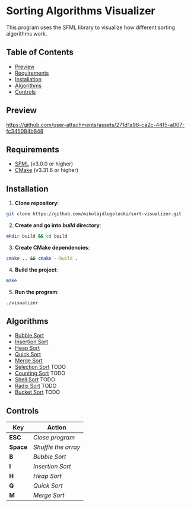 # Sorting Algorithms Visualizer
This program uses the SFML library to visualize how different sorting algorithms work.

## Table of Contents
* [Preview](#preview)
* [Requirements](#requirements)
* [Installation](#installation)
* [Algorithms](#algorithms)
* [Controls](#controls)

## Preview
https://github.com/user-attachments/assets/271d1a96-ca2c-44f5-a007-fc345084b848

## Requirements
* [SFML](https://www.sfml-dev.org/) (v3.0.0 or higher)
* [CMake](https://cmake.org) (v3.31.6 or higher)

## Installation
1. **Clone repository**:
```bash
git clone https://github.com/mikolajdlugolecki/sort-visualizer.git
```
2. **Create and go into _build_ directory**:
```bash
mkdir build && cd build
```
3. **Create CMake dependencies**:
```bash
cmake .. && cmake --build .
```
4. **Build the project**:
```bash
make
```
5. **Run the program**:
```bash
./visualizer
```

## Algorithms
* [Bubble Sort](https://en.wikipedia.org/wiki/Bubble_sort)
* [Insertion Sort](https://en.wikipedia.org/wiki/Insertion_sort)
* [Heap Sort](https://en.wikipedia.org/wiki/Heapsort)
* [Quick Sort](https://en.wikipedia.org/wiki/Quicksort)
* [Merge Sort](https://en.wikipedia.org/wiki/Merge_sort)
* [Selection Sort](https://en.wikipedia.org/wiki/Selection_sort) TODO
* [Counting Sort](https://en.wikipedia.org/wiki/Counting_sort) TODO
* [Shell Sort](https://en.wikipedia.org/wiki/Shellsort) TODO
* [Radix Sort](https://en.wikipedia.org/wiki/Radix_sort) TODO
* [Bucket Sort](https://en.wikipedia.org/wiki/Bucket_sort) TODO

## Controls
| **Key**   | **Action**          |
| --------- | ------------------- |
| **ESC**   | _Close program_     |
| **Space** | _Shuffle the array_ |
| **B**     | _Bubble Sort_       |
| **I**     | _Insertion Sort_    |
| **H**     | _Heap Sort_         |
| **Q**     | _Quick Sort_        |
| **M**     | _Merge Sort_        |